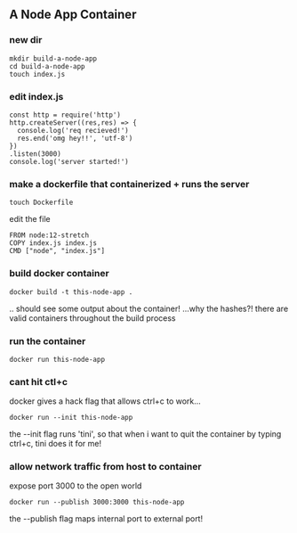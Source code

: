 ## A Node App Container
### new dir
```
mkdir build-a-node-app
cd build-a-node-app
touch index.js
```

### edit index.js
```
const http = require('http')
http.createServer((res,res) => {
  console.log('req recieved!')
  res.end('omg hey!!', 'utf-8')
})
.listen(3000)
console.log('server started!')
```

### make a dockerfile that containerized + runs the server
```
touch Dockerfile
```
edit the file
```
FROM node:12-stretch
COPY index.js index.js
CMD ["node", "index.js"]
```

### build docker container
```
docker build -t this-node-app .
```
.. should see some output about the container!
...why the hashes?! there are valid containers throughout the build process

### run the container
``` 
docker run this-node-app
```

### cant hit ctl+c
docker gives a hack flag that allows ctrl+c to work...
```
docker run --init this-node-app
```
the --init flag runs 'tini', so that when i want to quit the container by typing ctrl+c, tini does it for me!

### allow network traffic from host to container
expose port 3000 to the open world
```
docker run --publish 3000:3000 this-node-app
```
the --publish flag maps internal port to external port!
